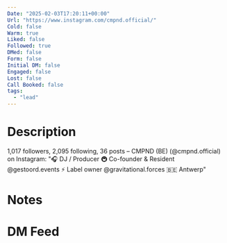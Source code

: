 ```yaml
---
Date: "2025-02-03T17:20:11+00:00"
Url: "https://www.instagram.com/cmpnd.official/"
Cold: false
Warm: true
Liked: false
Followed: true
DMed: false
Form: false
Initial DM: false
Engaged: false
Lost: false
Call Booked: false
tags:
  - "lead"
---
```

# Description
1,017 followers, 2,095 following, 36 posts – CMPND (BE) (@cmpnd.official) on Instagram: "🎧 DJ / Producer
🚇 Co-founder & Resident @gestoord.events
⚡ Label owner @gravitational.forces
🇧🇪 Antwerp"
# Notes

# DM Feed